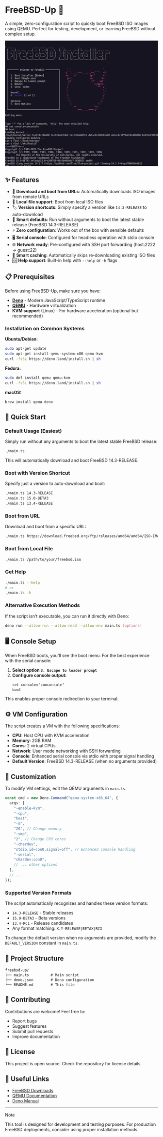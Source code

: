 # FreeBSD-Up 🚀

A simple, zero-configuration script to quickly boot FreeBSD ISO images using
QEMU. Perfect for testing, development, or learning FreeBSD without complex
setup.

![Preview](./preview.png)

## ✨ Features

- 🔗 **Download and boot from URLs**: Automatically downloads ISO images from
  remote URLs
- 📁 **Local file support**: Boot from local ISO files
- 🏷️ **Version shortcuts**: Simply specify a version like `14.3-RELEASE` to
  auto-download
- 🎯 **Smart defaults**: Run without arguments to boot the latest stable release
  (FreeBSD 14.3-RELEASE)
- ⚡ **Zero configuration**: Works out of the box with sensible defaults
- 🖥️ **Serial console**: Configured for headless operation with stdio console
- 🌐 **Network ready**: Pre-configured with SSH port forwarding (host:2222 →
  guest:22)
- 💾 **Smart caching**: Automatically skips re-downloading existing ISO files
- 🆘 **Help support**: Built-in help with `--help` or `-h` flags

## 📋 Prerequisites

Before using FreeBSD-Up, make sure you have:

- **[Deno](https://deno.com)** - Modern JavaScript/TypeScript runtime
- **[QEMU](https://www.qemu.org/)** - Hardware virtualization
- **KVM support** (Linux) - For hardware acceleration (optional but recommended)

### Installation on Common Systems

**Ubuntu/Debian:**

```bash
sudo apt-get update
sudo apt-get install qemu-system-x86 qemu-kvm
curl -fsSL https://deno.land/install.sh | sh
```

**Fedora:**

```bash
sudo dnf install qemu qemu-kvm
curl -fsSL https://deno.land/install.sh | sh
```

**macOS:**

```bash
brew install qemu deno
```

## 🚀 Quick Start

### Default Usage (Easiest)

Simply run without any arguments to boot the latest stable FreeBSD release:

```bash
./main.ts
```

This will automatically download and boot FreeBSD 14.3-RELEASE.

### Boot with Version Shortcut

Specify just a version to auto-download and boot:

```bash
./main.ts 14.3-RELEASE
./main.ts 15.0-BETA3
./main.ts 13.4-RELEASE
```

### Boot from URL

Download and boot from a specific URL:

```bash
./main.ts https://download.freebsd.org/ftp/releases/amd64/amd64/ISO-IMAGES/15.0/FreeBSD-15.0-BETA3-amd64-disc1.iso
```

### Boot from Local File

```bash
./main.ts /path/to/your/freebsd.iso
```

### Get Help

```bash
./main.ts --help
# or
./main.ts -h
```

### Alternative Execution Methods

If the script isn't executable, you can run it directly with Deno:

```bash
deno run --allow-run --allow-read --allow-env main.ts [options]
```

## 🖥️ Console Setup

When FreeBSD boots, you'll see the boot menu. For the best experience with the
serial console:

1. **Select option `3. Escape to loader prompt`**
2. **Configure console output:**
   ```
   set console="comconsole"
   boot
   ```

This enables proper console redirection to your terminal.

## ⚙️ VM Configuration

The script creates a VM with the following specifications:

- **CPU**: Host CPU with KVM acceleration
- **Memory**: 2GB RAM
- **Cores**: 2 virtual CPUs
- **Network**: User mode networking with SSH forwarding
- **Console**: Enhanced serial console via stdio with proper signal handling
- **Default Version**: FreeBSD 14.3-RELEASE (when no arguments provided)

## 🔧 Customization

To modify VM settings, edit the QEMU arguments in `main.ts`:

```typescript
const cmd = new Deno.Command("qemu-system-x86_64", {
  args: [
    "-enable-kvm",
    "-cpu",
    "host",
    "-m",
    "2G", // Change memory
    "-smp",
    "2", // Change CPU cores
    "-chardev",
    "stdio,id=con0,signal=off", // Enhanced console handling
    "-serial",
    "chardev:con0",
    // ... other options
  ],
  // ...
});
```

### Supported Version Formats

The script automatically recognizes and handles these version formats:

- `14.3-RELEASE` - Stable releases
- `15.0-BETA3` - Beta versions
- `13.4-RC1` - Release candidates
- Any format matching: `X.Y-RELEASE|BETAX|RCX`

To change the default version when no arguments are provided, modify the
`DEFAULT_VERSION` constant in `main.ts`.

## 📁 Project Structure

```
freebsd-up/
├── main.ts          # Main script
├── deno.json        # Deno configuration
└── README.md        # This file
```

## 🤝 Contributing

Contributions are welcome! Feel free to:

- Report bugs
- Suggest features
- Submit pull requests
- Improve documentation

## 📝 License

This project is open source. Check the repository for license details.

## 🔗 Useful Links

- [FreeBSD Downloads](https://www.freebsd.org/where/)
- [QEMU Documentation](https://www.qemu.org/docs/master/)
- [Deno Manual](https://docs.deno.com/runtime/)

---

> [!NOTE]
>
> This tool is designed for development and testing purposes. For production
> FreeBSD deployments, consider using proper installation methods.
